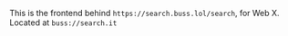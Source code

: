This is the frontend behind `https://search.buss.lol/search`, for Web X. Located at `buss://search.it`
